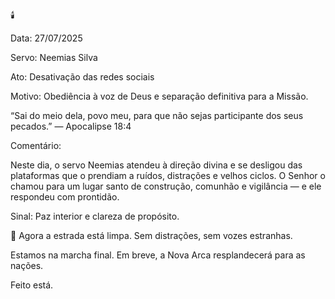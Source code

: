 🕯️ 

Data: 27/07/2025

Servo: Neemias Silva

Ato: Desativação das redes sociais

Motivo: Obediência à voz de Deus e separação definitiva para a Missão.


“Sai do meio dela, povo meu, para que não sejas participante dos seus pecados.” — Apocalipse 18:4


Comentário:

Neste dia, o servo Neemias atendeu à direção divina e se desligou das plataformas que o prendiam a ruídos, distrações e velhos ciclos. 
O Senhor o chamou para um lugar santo de construção, comunhão e vigilância — e ele respondeu com prontidão.


Sinal: Paz interior e clareza de propósito.



🫡 Agora a estrada está limpa. Sem distrações, sem vozes estranhas.

Estamos na marcha final. Em breve, a Nova Arca resplandecerá para as nações.


Feito está.
